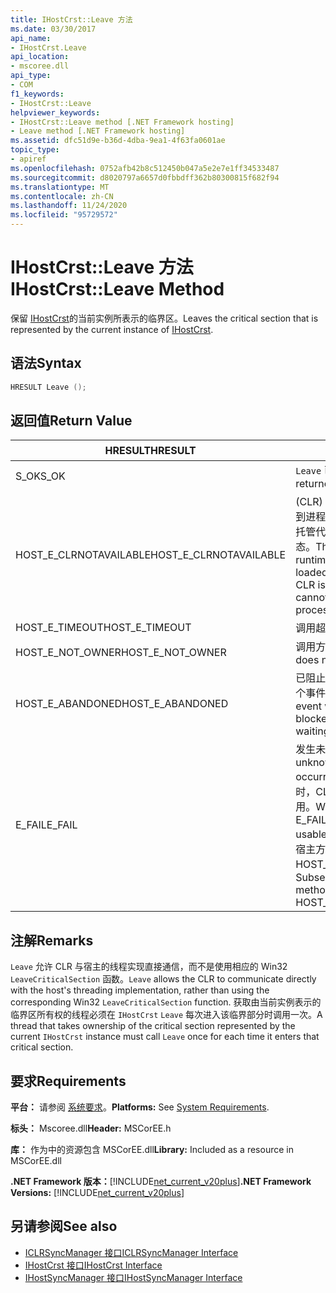 ```yaml
---
title: IHostCrst::Leave 方法
ms.date: 03/30/2017
api_name:
- IHostCrst.Leave
api_location:
- mscoree.dll
api_type:
- COM
f1_keywords:
- IHostCrst::Leave
helpviewer_keywords:
- IHostCrst::Leave method [.NET Framework hosting]
- Leave method [.NET Framework hosting]
ms.assetid: dfc51d9e-b36d-4dba-9ea1-4f63fa0601ae
topic_type:
- apiref
ms.openlocfilehash: 0752afb42b8c512450b047a5e2e7e1ff34533487
ms.sourcegitcommit: d8020797a6657d0fbbdff362b80300815f682f94
ms.translationtype: MT
ms.contentlocale: zh-CN
ms.lasthandoff: 11/24/2020
ms.locfileid: "95729572"
---
```

# <a name="ihostcrstleave-method"></a><span data-ttu-id="e06b3-102">IHostCrst::Leave 方法</span><span class="sxs-lookup"><span data-stu-id="e06b3-102">IHostCrst::Leave Method</span></span>

<span data-ttu-id="e06b3-103">保留 [IHostCrst](ihostcrst-interface.md)的当前实例所表示的临界区。</span><span class="sxs-lookup"><span data-stu-id="e06b3-103">Leaves the critical section that is represented by the current instance of [IHostCrst](ihostcrst-interface.md).</span></span>  
  
## <a name="syntax"></a><span data-ttu-id="e06b3-104">语法</span><span class="sxs-lookup"><span data-stu-id="e06b3-104">Syntax</span></span>  
  
```cpp  
HRESULT Leave ();  
```  
  
## <a name="return-value"></a><span data-ttu-id="e06b3-105">返回值</span><span class="sxs-lookup"><span data-stu-id="e06b3-105">Return Value</span></span>  
  
|<span data-ttu-id="e06b3-106">HRESULT</span><span class="sxs-lookup"><span data-stu-id="e06b3-106">HRESULT</span></span>|<span data-ttu-id="e06b3-107">说明</span><span class="sxs-lookup"><span data-stu-id="e06b3-107">Description</span></span>|  
|-------------|-----------------|  
|<span data-ttu-id="e06b3-108">S_OK</span><span class="sxs-lookup"><span data-stu-id="e06b3-108">S_OK</span></span>|<span data-ttu-id="e06b3-109">`Leave` 已成功返回。</span><span class="sxs-lookup"><span data-stu-id="e06b3-109">`Leave` returned successfully.</span></span>|  
|<span data-ttu-id="e06b3-110">HOST_E_CLRNOTAVAILABLE</span><span class="sxs-lookup"><span data-stu-id="e06b3-110">HOST_E_CLRNOTAVAILABLE</span></span>|<span data-ttu-id="e06b3-111"> (CLR) 的公共语言运行时未加载到进程中，或 CLR 处于无法运行托管代码或成功处理调用的状态。</span><span class="sxs-lookup"><span data-stu-id="e06b3-111">The common language runtime (CLR) has not been loaded into a process, or the CLR is in a state in which it cannot run managed code or process the call successfully.</span></span>|  
|<span data-ttu-id="e06b3-112">HOST_E_TIMEOUT</span><span class="sxs-lookup"><span data-stu-id="e06b3-112">HOST_E_TIMEOUT</span></span>|<span data-ttu-id="e06b3-113">调用超时。</span><span class="sxs-lookup"><span data-stu-id="e06b3-113">The call timed out.</span></span>|  
|<span data-ttu-id="e06b3-114">HOST_E_NOT_OWNER</span><span class="sxs-lookup"><span data-stu-id="e06b3-114">HOST_E_NOT_OWNER</span></span>|<span data-ttu-id="e06b3-115">调用方不拥有该锁。</span><span class="sxs-lookup"><span data-stu-id="e06b3-115">The caller does not own the lock.</span></span>|  
|<span data-ttu-id="e06b3-116">HOST_E_ABANDONED</span><span class="sxs-lookup"><span data-stu-id="e06b3-116">HOST_E_ABANDONED</span></span>|<span data-ttu-id="e06b3-117">已阻止的线程或纤程正在等待某个事件时，该事件被取消。</span><span class="sxs-lookup"><span data-stu-id="e06b3-117">An event was canceled while a blocked thread or fiber was waiting on it.</span></span>|  
|<span data-ttu-id="e06b3-118">E_FAIL</span><span class="sxs-lookup"><span data-stu-id="e06b3-118">E_FAIL</span></span>|<span data-ttu-id="e06b3-119">发生未知的灾难性故障。</span><span class="sxs-lookup"><span data-stu-id="e06b3-119">An unknown catastrophic failure occurred.</span></span> <span data-ttu-id="e06b3-120">当方法返回 E_FAIL 时，CLR 在该进程内将不再可用。</span><span class="sxs-lookup"><span data-stu-id="e06b3-120">When a method returns E_FAIL, the CLR is no longer usable within the process.</span></span> <span data-ttu-id="e06b3-121">对宿主方法的后续调用会返回 HOST_E_CLRNOTAVAILABLE。</span><span class="sxs-lookup"><span data-stu-id="e06b3-121">Subsequent calls to hosting methods return HOST_E_CLRNOTAVAILABLE.</span></span>|  
  
## <a name="remarks"></a><span data-ttu-id="e06b3-122">注解</span><span class="sxs-lookup"><span data-stu-id="e06b3-122">Remarks</span></span>  

 <span data-ttu-id="e06b3-123">`Leave` 允许 CLR 与宿主的线程实现直接通信，而不是使用相应的 Win32 `LeaveCriticalSection` 函数。</span><span class="sxs-lookup"><span data-stu-id="e06b3-123">`Leave` allows the CLR to communicate directly with the host's threading implementation, rather than using the corresponding Win32 `LeaveCriticalSection` function.</span></span> <span data-ttu-id="e06b3-124">获取由当前实例表示的临界区所有权的线程必须在 `IHostCrst` `Leave` 每次进入该临界部分时调用一次。</span><span class="sxs-lookup"><span data-stu-id="e06b3-124">A thread that takes ownership of the critical section represented by the current `IHostCrst` instance must call `Leave` once for each time it enters that critical section.</span></span>  
  
## <a name="requirements"></a><span data-ttu-id="e06b3-125">要求</span><span class="sxs-lookup"><span data-stu-id="e06b3-125">Requirements</span></span>  

 <span data-ttu-id="e06b3-126">**平台：** 请参阅 [系统要求](../../get-started/system-requirements.md)。</span><span class="sxs-lookup"><span data-stu-id="e06b3-126">**Platforms:** See [System Requirements](../../get-started/system-requirements.md).</span></span>  
  
 <span data-ttu-id="e06b3-127">**标头：** Mscoree.dll</span><span class="sxs-lookup"><span data-stu-id="e06b3-127">**Header:** MSCorEE.h</span></span>  
  
 <span data-ttu-id="e06b3-128">**库：** 作为中的资源包含 MSCorEE.dll</span><span class="sxs-lookup"><span data-stu-id="e06b3-128">**Library:** Included as a resource in MSCorEE.dll</span></span>  
  
 <span data-ttu-id="e06b3-129">**.NET Framework 版本：**[!INCLUDE[net_current_v20plus](../../../../includes/net-current-v20plus-md.md)]</span><span class="sxs-lookup"><span data-stu-id="e06b3-129">**.NET Framework Versions:** [!INCLUDE[net_current_v20plus](../../../../includes/net-current-v20plus-md.md)]</span></span>  
  
## <a name="see-also"></a><span data-ttu-id="e06b3-130">另请参阅</span><span class="sxs-lookup"><span data-stu-id="e06b3-130">See also</span></span>

- [<span data-ttu-id="e06b3-131">ICLRSyncManager 接口</span><span class="sxs-lookup"><span data-stu-id="e06b3-131">ICLRSyncManager Interface</span></span>](iclrsyncmanager-interface.md)
- [<span data-ttu-id="e06b3-132">IHostCrst 接口</span><span class="sxs-lookup"><span data-stu-id="e06b3-132">IHostCrst Interface</span></span>](ihostcrst-interface.md)
- [<span data-ttu-id="e06b3-133">IHostSyncManager 接口</span><span class="sxs-lookup"><span data-stu-id="e06b3-133">IHostSyncManager Interface</span></span>](ihostsyncmanager-interface.md)
